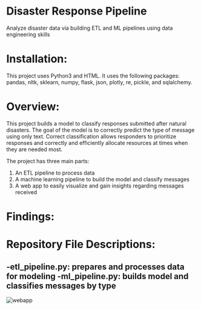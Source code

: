 # Disaster Response Pipeline
Analyze disaster data via building ETL and ML pipelines using data engineering skills

# Installation:
This project uses Python3 and HTML.  It uses the following packages: pandas, nltk, sklearn, numpy, flask, json, plotly, re,   pickle, and sqlalchemy.
  
# Overview:
This project builds a model to classify responses submitted after natural disasters.  The goal of the model is to correctly predict the type of message using only text.  Correct classification allows responders to prioritize responses and correctly and efficiently allocate resources at times when they are needed most.

The project has three main parts:
1.  An ETL pipeline to process data
2.  A machine learning pipeline to build the model and classify messages
3.  A web app to easily visualize and gain insights regarding messages received

# Findings:


# Repository File Descriptions:
-etl_pipeline.py: prepares and processes data for modeling
-ml_pipeline.py: builds model and classifies messages by type
-


![webapp](https://user-images.githubusercontent.com/59142310/71934443-16fa0580-316a-11ea-85b7-c1604fb937d0.PNG)

